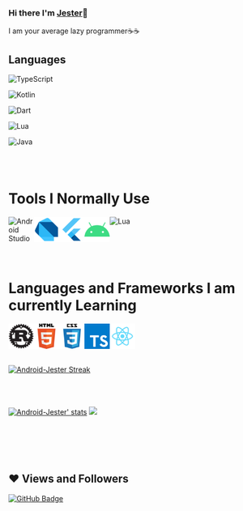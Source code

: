 

  <h3>Hi there I'm <a href="https://github.com/Android-Jester">Jester</a>👋  </h3>
  <p>I am your average lazy programmer☕☕</p>

  <p>
    <h2>Languages</h2>
  </p>

   ![TypeScript](https://img.shields.io/badge/typescript-blue?style=for-the-badge&logo=typescript&logoColor=ffdd54)

  ![Kotlin](https://img.shields.io/badge/kotlin-purple?style=for-the-badge&logo=kotlin)

  ![Dart](https://img.shields.io/badge/dart-blue?style=for-the-badge&logo=dart)

  ![Lua](https://img.shields.io/badge/lua-informational?style=for-the-badge&logo=dart)

  ![Java](https://img.shields.io/badge/java-red?style=for-the-badge&logo=java)

  <br>





<br />

# Tools I Normally Use
<div>
   <img alt="Lua" src="https://img.shields.io/badge/vscode-blue?style=for-the-badge">

  

<img align="left" alt="Android Studio" width="50px" src="https://1.bp.blogspot.com/-LgTa-xDiknI/X4EflN56boI/AAAAAAAAPuk/24YyKnqiGkwRS9-_9suPKkfsAwO4wHYEgCLcBGAsYHQ/s0/image9.png"/>

<img align="left" alt="Android" width="50px" src="https://raw.githubusercontent.com/github/explore/80688e429a7d4ef2fca1e82350fe8e3517d3494d/topics/dart/dart.png" />

<img align="left" alt="Android" width="50px" src="https://raw.githubusercontent.com/github/explore/80688e429a7d4ef2fca1e82350fe8e3517d3494d/topics/flutter/flutter.png" />

<img align="left" alt="Android" width="50px" src="https://raw.githubusercontent.com/github/explore/8baf984947f4d9c32006bd03fa4c51ff91aadf8d/topics/android/android.png" />
</div>
<br /><br /><br /><br />

# Languages and Frameworks I am currently Learning
<div>
<img align="left" alt="Rust" width="50px" src="https://raw.githubusercontent.com/github/explore/80688e429a7d4ef2fca1e82350fe8e3517d3494d/topics/rust/rust.png" /> 

<img align="left" alt="HTML5" width="50px" src="https://raw.githubusercontent.com/github/explore/80688e429a7d4ef2fca1e82350fe8e3517d3494d/topics/html/html.png" />
<img align="left" alt="CSS3" width="50px" src="https://raw.githubusercontent.com/github/explore/80688e429a7d4ef2fca1e82350fe8e3517d3494d/topics/css/css.png" />
<img align="left" alt="JavaScript" width="50px" src="https://raw.githubusercontent.com/github/explore/80688e429a7d4ef2fca1e82350fe8e3517d3494d/topics/typescript/typescript.png" />
<img align="left" alt="React" width="50px" src="https://raw.githubusercontent.com/github/explore/80688e429a7d4ef2fca1e82350fe8e3517d3494d/topics/react/react.png" />
</div>
<br/>
<br/>
<br/>
<br/>

<!--
**Android-Jester/Android-Jester** is a ✨ _special_ ✨ repository because its `README.md` (this file) appears on your GitHub profile.

Here are some ideas to get you started:

- 🔭 I’m currently working on ...
- 🌱 I’m currently learning ...
- 👯 I’m looking to collaborate on ...
- 🤔 I’m looking for help with ...I’m currently learning ...
- 💬 Ask me about ...
- 📫 How to reach me: ...
- 😄 Pronouns: ...
- ⚡ Fun fact: ...
-->
[![Android-Jester Streak](https://streak-stats.demolab.com?user=Android-Jester&theme=tokyonight&border_radius=6)](https://git.io/streak-stats)
<br/>
<br/>
<br/>
<br/>


[![Android-Jester' stats](https://github-readme-stats.vercel.app/api?username=Android-Jester&show_icons=true&theme=tokyonight&title_color=blue&scount_private=true)](https://lk-readme-stats.vercel.app/)
<a href="https://lk-readme-stats.vercel.app">
  <img src="https://github-readme-stats.vercel.app/api/top-langs/?username=Android-Jester&hide=html&theme=tokyonight&title_color=blue&count_private=true&layout=compact">
</a>

<br/>
<br/>
<br/>
<br/>

## ❤ Views and Followers
<!-- <a href="https://github.com/Sami64/github-profile-views-counter">
    <img src="https://komarev.com/ghpvc/?username=Android-Jester">
</a> -->
<a href="https://github.com/Sami64?tab=followers"><img src="https://img.shields.io/github/followers/Android-Jester?label=Followers&style=social" alt="GitHub Badge"></a>
